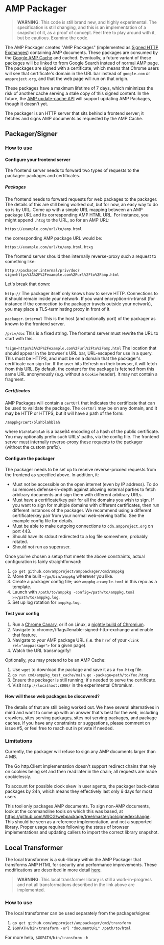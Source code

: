 # AMP Packager

> **WARNING**: This code is still brand new, and highly experimental. The
> specification is still changing, and this is an implementation of a snapshot
> of it, as a proof of concept. Feel free to play around with it, but be
> cautious. Examine the code.

The AMP Packager creates "AMP Packages" (implemented as [Signed HTTP
Exchanges](https://tools.ietf.org/html/draft-yasskin-httpbis-origin-signed-exchanges-impl-00))
containing AMP documents. These packages are consumed by the [Google AMP
Cache](https://www.ampproject.org/docs/fundamentals/how_cached) and cached.
Eventually, a future variant of these packages will be linked to from Google
Search instead of normal AMP page. The packages are signed with a certificate,
which means that Chrome users will see that certificate's domain in the URL bar
instead of `google.com` or `ampproject.org`, and that the web page will run on
that origin.

These packages have a maximum lifetime of 7 days, which minimizes the risk of
another cache serving a stale copy of this signed content. In the future, the
[AMP update-cache API](https://developers.google.com/amp/cache/update-cache)
will support updating AMP Packages, though it doesn't yet.

The packager is an HTTP server that sits behind a frontend server; it fetches
and signs AMP documents as requested by the AMP Cache.

## Packager/Signer

### How to use

#### Configure your frontend server

The frontend server needs to forward two types of requests to the packager:
packages and certificates.

##### Packages

The frontend needs to forward requests for web packages to the packager. The
details of this are still being worked out, but for now, an easy way to do so is
by URL. Come up with a simple URL mapping between an AMP package URL and its
corresponding AMP HTML URL. For instance, you might append `.htxg` to the URL,
so for an AMP URL:

```
https://example.com/url/to/amp.html
```

the corresponding AMP package URL would be:

```
https://example.com/url/to/amp.html.htxg
```

The frontend server should then internally reverse-proxy such a request to
something like:

```
http://packager.internal/priv/doc?sign=https%3A%2F%2Fexample.com%2Furl%2Fto%2Famp.html
```

Let's break that down:

  `http://` The packager itself only knows how to serve HTTP. Connections to it
  should remain inside your network. If you want encryption-in-transit (for
  instance if the connection to the packager travels outside your network), you
  may place a TLS-terminating proxy in front of it.

  `packager.internal` This is the host (and optionally port) of the packager as
  known to the frontend server.

  `/priv/doc` This is a fixed string. The frontend server must rewrite
  the URL to start with this.

  `?sign=https%3A%2F%2Fexample.com%2Furl%2Fto%2Famp.html` The location that
  should appear in the browser's URL bar, URL-escaped for use in a query. This
  must be HTTPS, and must be on a domain that the packager's certificate can
  sign for. If the user hits Refresh on their browser, it will fetch from this
  URL. By default, the content for the package is fetched from this same URL
  anonymously (e.g. without a `Cookie` header). It may not contain a fragment.

##### Certificates

AMP Packages will contain a `certUrl` that indicates the certificate that can be
used to validate the package. The `certUrl` may be on any domain, and it may be
HTTP or HTTPS, but it will have a path of the form:

```
/amppkg/cert/blahblahblah
```

where `blahblahblah` is a base64 encoding of a hash of the public certificate.
You may optionally prefix such URLs' paths, via the config file. The frontend
server must internally reverse-proxy these requests to the packager (without the
custom prefix).

#### Configure the packager

The packager needs to be set up to receive reverse-proxied requests from the
frontend as specified above. In addition, it:

  * Must not be accessible on the open internet (even by IP address). To do so
    removes defense-in-depth against allowing external parties to fetch
    arbitrary documents and sign them with different arbitrary URLs.
  * Must have a certificate/key pair for all the domains you wish to sign. If
    you want to sign for multiple domains with different certificates, then run
    different instances of the packager. We recommend using a different
    certificate/key pair from your normal web-serving traffic. See the example
    config file for details.
  * Must be able to make outgoing connections to `cdn.ampproject.org` on port
    443.
  * Should have its stdout redirected to a log file somewhere, probably rotated.
  * Should not run as superuser.

<!-- TODO(twifkak): Add instructions for getting an API key or service account,
     after the Transformer API is in place. Maybe make a script that automates
     it using gcloud. -->

Once you've chosen a setup that meets the above constraints, actual
configuration is fairly straightforward:

  1. `go get github.com/ampproject/amppackager/cmd/amppkg`
  2. Move the built `~/go/bin/amppkg` wherever you like.
  3. Create a packager config file; use `amppkg.example.toml` in this repo as a template.
  4. Launch with `/path/to/amppkg -config=/path/to/amppkg.toml >>/path/to/amppkg.log`.
  5. Set up log rotation for `amppkg.log`.

#### Test your config

  1. Run a [Chrome Canary](https://www.google.com/chrome/browser/canary.html),
     or if on Linux, a [nightly build of
     Chromium](https://www.chromium.org/getting-involved/download-chromium).
  2. Navigate to chrome://flags#enable-signed-http-exchange and enable that
     feature.
  3. Navigate to your AMP package URL (i.e. the `href` of your
     `<link rel="amppackage">` for a given page).
  4. Watch the URL transmogrify!

Optionally, you may pretend to be an AMP Cache:

  1. Use `wget` to download the package and save it as a `foo.htxg` file.
  2. `go run cmd/amppkg_test_cache/main.go -package=path/to/foo.htxg`
  3. Ensure the packager is still running; it's needed to serve the certificate.
  4. Visit `http://localhost:8000/` in the experimental Chromium.

#### How will these web packages be discovered?

The details of that are still being worked out. We have several alternatives in
mind and want to come up with an answer that's best for the web, including
crawlers, sites serving packages, sites not serving packages, and package
caches. If you have any constraints or suggestions, please comment on issue #5,
or feel free to reach out in private if needed.

### Limitations

Currently, the packager will refuse to sign any AMP documents larger than 4 MB.

The Go http.Client implementation doesn't support redirect chains that rely on
cookies being set and then read later in the chain; all requests are made
cookielessly.

To account for possible clock skew in user agents, the packager back-dates
packages by 24h, which means they effectively last only 6 days for most users.

This tool only packages AMP documents. To sign non-AMP documents, look at the
commandline tools on which this was based, at
https://github.com/WICG/webpackage/tree/master/go/signedexchange. This should be
seen as a reference implementation, and not a supported library. Proper usage
requires following the status of browser implementations and updating callers to
import the correct library snapshot.

## Local Transformer

The local transformer is a sub-library within the AMP Packager that transforms AMP HTML for security and performance improvements. These modifications are described in more detail [here](https://github.com/ampproject/amphtml/blob/master/spec/amp-cache-modifications.md).

> **WARNING**: This local transformer library is still a work-in-progress and not all transformations described in the link above are implemented.

### How to use
The local transformer can be used separately from the packager/signer.

1. `go get github.com/ampproject/amppackager/cmd/transform`
1. `$GOPATH/bin/transform -url "documentURL" /path/to/html`

For more help, `$GOPATH/bin/transform -h`
